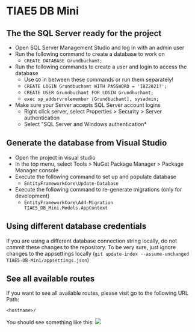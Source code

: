 # TIAE5 DB Mini

## The the SQL Server ready for the project
* Open SQL Server Management Studio and log in with an admin user
* Run the following command to create a database to work on
  * `CREATE DATABASE Grundbuchamt;`
* Run the following commands to create a user and login to access the database
  * Use `GO` in between these commands or run them separately!
  * `CREATE LOGIN Grundbuchamt WITH PASSWORD = 'IBZ2021?';`
  * `CREATE USER Grundbuchamt FOR LOGIN Grundbuchamt;`
  * `exec sp_addsrvrolemember [Grundbuchamt], sysadmin;`
* Make sure your Server accepts SQL Server account logins
  * Right click server, select Properties > Security > Server authentication
  * Select "SQL Server and Windows authentication* 

## Generate the database from Visual Studio
* Open the project in visual studio
* In the top menu, select Tools > NuGet Package Manager > Package Manager console
* Execute the following command to set up and populate database
  * `EntityFrameworkCore\Update-Database`
* Execute the following command to re-generate migrations (only for development)
  * `EntityFrameworkCore\Add-Migration TIAE5_DB_Mini.Models.AppContext`

## Using different database credentials
If you are using a different database connection string locally, do not commit these changes to the repository. To be very sure, just ignore changes to the appsettings locally (`git update-index --assume-unchanged TIAE5-DB-Mini/appsettings.json`)

## See all available routes
If you want to see all available routes, please visit go to the following URL Path:

`<hostname>/`

You should see something like this:
![](https://i.imgur.com/mZ4o5Jp.png)